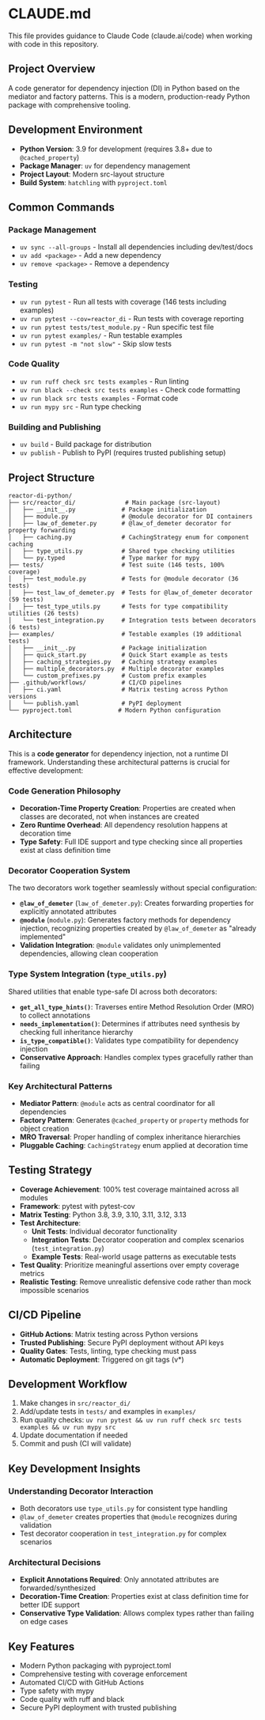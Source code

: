 # CLAUDE.md

This file provides guidance to Claude Code (claude.ai/code) when working with code in this repository.

## Project Overview

A code generator for dependency injection (DI) in Python based on the mediator and factory patterns. This is a modern, production-ready Python package with comprehensive tooling.

## Development Environment

- **Python Version**: 3.9 for development (requires 3.8+ due to `@cached_property`)
- **Package Manager**: `uv` for dependency management
- **Project Layout**: Modern src-layout structure
- **Build System**: `hatchling` with `pyproject.toml`

## Common Commands

### Package Management
- `uv sync --all-groups` - Install all dependencies including dev/test/docs
- `uv add <package>` - Add a new dependency
- `uv remove <package>` - Remove a dependency

### Testing
- `uv run pytest` - Run all tests with coverage (146 tests including examples)
- `uv run pytest --cov=reactor_di` - Run tests with coverage reporting
- `uv run pytest tests/test_module.py` - Run specific test file
- `uv run pytest examples/` - Run testable examples
- `uv run pytest -m "not slow"` - Skip slow tests

### Code Quality
- `uv run ruff check src tests examples` - Run linting
- `uv run black --check src tests examples` - Check code formatting
- `uv run black src tests examples` - Format code
- `uv run mypy src` - Run type checking

### Building and Publishing
- `uv build` - Build package for distribution
- `uv publish` - Publish to PyPI (requires trusted publishing setup)

## Project Structure

```
reactor-di-python/
├── src/reactor_di/              # Main package (src-layout)
│   ├── __init__.py             # Package initialization
│   ├── module.py               # @module decorator for DI containers
│   ├── law_of_demeter.py       # @law_of_demeter decorator for property forwarding
│   ├── caching.py              # CachingStrategy enum for component caching
│   ├── type_utils.py           # Shared type checking utilities
│   └── py.typed                # Type marker for mypy
├── tests/                      # Test suite (146 tests, 100% coverage)
│   ├── test_module.py          # Tests for @module decorator (36 tests)
│   ├── test_law_of_demeter.py  # Tests for @law_of_demeter decorator (59 tests)
│   ├── test_type_utils.py      # Tests for type compatibility utilities (26 tests)
│   └── test_integration.py     # Integration tests between decorators (6 tests)
├── examples/                   # Testable examples (19 additional tests)
│   ├── __init__.py             # Package initialization
│   ├── quick_start.py          # Quick Start example as tests
│   ├── caching_strategies.py   # Caching strategy examples
│   ├── multiple_decorators.py  # Multiple decorator examples
│   └── custom_prefixes.py      # Custom prefix examples
├── .github/workflows/          # CI/CD pipelines
│   ├── ci.yaml                 # Matrix testing across Python versions
│   └── publish.yaml            # PyPI deployment
└── pyproject.toml             # Modern Python configuration
```

## Architecture

This is a **code generator** for dependency injection, not a runtime DI framework. Understanding these architectural patterns is crucial for effective development:

### Code Generation Philosophy
- **Decoration-Time Property Creation**: Properties are created when classes are decorated, not when instances are created
- **Zero Runtime Overhead**: All dependency resolution happens at decoration time
- **Type Safety**: Full IDE support and type checking since all properties exist at class definition time

### Decorator Cooperation System
The two decorators work together seamlessly without special configuration:
- **`@law_of_demeter`** (`law_of_demeter.py`): Creates forwarding properties for explicitly annotated attributes
- **`@module`** (`module.py`): Generates factory methods for dependency injection, recognizing properties created by `@law_of_demeter` as "already implemented"
- **Validation Integration**: `@module` validates only unimplemented dependencies, allowing clean cooperation

### Type System Integration (`type_utils.py`)
Shared utilities that enable type-safe DI across both decorators:
- **`get_all_type_hints()`**: Traverses entire Method Resolution Order (MRO) to collect annotations
- **`needs_implementation()`**: Determines if attributes need synthesis by checking full inheritance hierarchy
- **`is_type_compatible()`**: Validates type compatibility for dependency injection
- **Conservative Approach**: Handles complex types gracefully rather than failing

### Key Architectural Patterns
- **Mediator Pattern**: `@module` acts as central coordinator for all dependencies
- **Factory Pattern**: Generates `@cached_property` or `property` methods for object creation
- **MRO Traversal**: Proper handling of complex inheritance hierarchies
- **Pluggable Caching**: `CachingStrategy` enum applied at decoration time

## Testing Strategy

- **Coverage Achievement**: 100% test coverage maintained across all modules
- **Framework**: pytest with pytest-cov
- **Matrix Testing**: Python 3.8, 3.9, 3.10, 3.11, 3.12, 3.13
- **Test Architecture**: 
  - **Unit Tests**: Individual decorator functionality
  - **Integration Tests**: Decorator cooperation and complex scenarios (`test_integration.py`)
  - **Example Tests**: Real-world usage patterns as executable tests
- **Test Quality**: Prioritize meaningful assertions over empty coverage metrics
- **Realistic Testing**: Remove unrealistic defensive code rather than mock impossible scenarios

## CI/CD Pipeline

- **GitHub Actions**: Matrix testing across Python versions
- **Trusted Publishing**: Secure PyPI deployment without API keys
- **Quality Gates**: Tests, linting, type checking must pass
- **Automatic Deployment**: Triggered on git tags (v*)

## Development Workflow

1. Make changes in `src/reactor_di/`
2. Add/update tests in `tests/` and examples in `examples/`
3. Run quality checks: `uv run pytest && uv run ruff check src tests examples && uv run mypy src`
4. Update documentation if needed
5. Commit and push (CI will validate)

## Key Development Insights

### Understanding Decorator Interaction
- Both decorators use `type_utils.py` for consistent type handling
- `@law_of_demeter` creates properties that `@module` recognizes during validation
- Test decorator cooperation in `test_integration.py` for complex scenarios

### Architectural Decisions
- **Explicit Annotations Required**: Only annotated attributes are forwarded/synthesized
- **Decoration-Time Creation**: Properties exist at class definition time for better IDE support
- **Conservative Type Validation**: Allows complex types rather than failing on edge cases

## Key Features

- Modern Python packaging with pyproject.toml
- Comprehensive testing with coverage enforcement
- Automated CI/CD with GitHub Actions
- Type safety with mypy
- Code quality with ruff and black
- Secure PyPI deployment with trusted publishing
